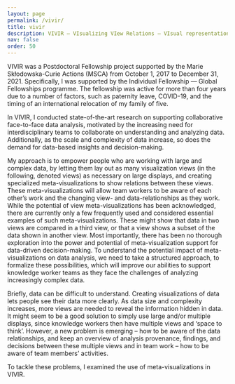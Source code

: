 ```yaml
---
layout: page
permalink: /vivir/
title: vivir
description: VIVIR — VIsualizing VIew Relations — VIsual representations of VIew Relations to support effective data analysis on large and high-resolution displays.
nav: false
order: 50
---
```


VIVIR was a Postdoctoral Fellowship project supported by the Marie Skłodowska-Curie Actions (MSCA) from October 1, 2017 to December 31, 2021. Specifically, I was supported by the Individual Fellowship — Global Fellowships programme. The fellowship was active for more than four years due to a number of factors, such as paternity leave, COVID-19, and the timing of an international relocation of my family of five.

In VIVIR, I conducted state-of-the-art research on supporting collaborative face-to-face data analysis, motivated by the increasing need for interdisciplinary teams to collaborate on understanding and analyzing data. Additionally, as the scale and complexity of data increase, so does the demand for data-based insights and decision-making.

My approach is to empower people who are working with large and complex data, by letting them lay out as many visualization views (in the following, denoted views) as necessary on large displays, and creating specialized meta-visualizations to show relations between these views. These meta-visualizations will allow team workers to be aware of each other’s work and the changing view- and data-relationships as they work. While the potential of view meta-visualizations has been acknowledged, there are currently only a few frequently used and considered essential examples of such meta-visualizations. These might show that data in two views are compared in a third view, or that a view shows a subset of the data shown in another view. Most importantly, there has been no thorough exploration into the power and potential of meta-visualization support for data-driven decision-making. To understand the potential impact of meta-visualizations on data analysis, we need to take a structured approach, to formalize these possibilities, which will improve our abilities to support knowledge worker teams as they face the challenges of analyzing increasingly complex data.

Briefly, data can be difficult to understand. Creating visualizations of data lets people see their data more clearly. As data size and complexity increases, more views are needed to reveal the information hidden in data. It might seem to be a good solution to simply use large and/or multiple displays, since knowledge workers then have multiple views and ‘space to think’. However, a new problem is emerging – how to be aware of the data relationships, and keep an overview of analysis provenance, findings, and decisions between these multiple views and in team work – how to be aware of team members’ activities.

To tackle these problems, I examined the use of meta-visualizations in VIVIR.
